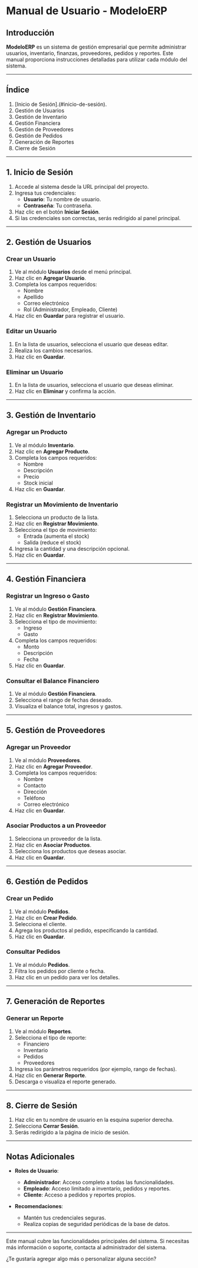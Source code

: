 # Manual de Usuario - ModeloERP

## Introducción

**ModeloERP** es un sistema de gestión empresarial que permite administrar usuarios, inventario, finanzas, proveedores, pedidos y reportes. Este manual proporciona instrucciones detalladas para utilizar cada módulo del sistema.

---

## Índice

1. [Inicio de Sesión].(#inicio-de-sesión).
2. Gestión de Usuarios
3. Gestión de Inventario
4. Gestión Financiera
5. Gestión de Proveedores
6. Gestión de Pedidos
7. Generación de Reportes
8. Cierre de Sesión

---

## 1. Inicio de Sesión

1. Accede al sistema desde la URL principal del proyecto.
2. Ingresa tus credenciales:
   - **Usuario**: Tu nombre de usuario.
   - **Contraseña**: Tu contraseña.
3. Haz clic en el botón **Iniciar Sesión**.
4. Si las credenciales son correctas, serás redirigido al panel principal.

---

## 2. Gestión de Usuarios

### Crear un Usuario
1. Ve al módulo **Usuarios** desde el menú principal.
2. Haz clic en **Agregar Usuario**.
3. Completa los campos requeridos:
   - Nombre
   - Apellido
   - Correo electrónico
   - Rol (Administrador, Empleado, Cliente)
4. Haz clic en **Guardar** para registrar el usuario.

### Editar un Usuario
1. En la lista de usuarios, selecciona el usuario que deseas editar.
2. Realiza los cambios necesarios.
3. Haz clic en **Guardar**.

### Eliminar un Usuario
1. En la lista de usuarios, selecciona el usuario que deseas eliminar.
2. Haz clic en **Eliminar** y confirma la acción.

---

## 3. Gestión de Inventario

### Agregar un Producto
1. Ve al módulo **Inventario**.
2. Haz clic en **Agregar Producto**.
3. Completa los campos requeridos:
   - Nombre
   - Descripción
   - Precio
   - Stock inicial
4. Haz clic en **Guardar**.

### Registrar un Movimiento de Inventario
1. Selecciona un producto de la lista.
2. Haz clic en **Registrar Movimiento**.
3. Selecciona el tipo de movimiento:
   - Entrada (aumenta el stock)
   - Salida (reduce el stock)
4. Ingresa la cantidad y una descripción opcional.
5. Haz clic en **Guardar**.

---

## 4. Gestión Financiera

### Registrar un Ingreso o Gasto
1. Ve al módulo **Gestión Financiera**.
2. Haz clic en **Registrar Movimiento**.
3. Selecciona el tipo de movimiento:
   - Ingreso
   - Gasto
4. Completa los campos requeridos:
   - Monto
   - Descripción
   - Fecha
5. Haz clic en **Guardar**.

### Consultar el Balance Financiero
1. Ve al módulo **Gestión Financiera**.
2. Selecciona el rango de fechas deseado.
3. Visualiza el balance total, ingresos y gastos.

---

## 5. Gestión de Proveedores

### Agregar un Proveedor
1. Ve al módulo **Proveedores**.
2. Haz clic en **Agregar Proveedor**.
3. Completa los campos requeridos:
   - Nombre
   - Contacto
   - Dirección
   - Teléfono
   - Correo electrónico
4. Haz clic en **Guardar**.

### Asociar Productos a un Proveedor
1. Selecciona un proveedor de la lista.
2. Haz clic en **Asociar Productos**.
3. Selecciona los productos que deseas asociar.
4. Haz clic en **Guardar**.

---

## 6. Gestión de Pedidos

### Crear un Pedido
1. Ve al módulo **Pedidos**.
2. Haz clic en **Crear Pedido**.
3. Selecciona el cliente.
4. Agrega los productos al pedido, especificando la cantidad.
5. Haz clic en **Guardar**.

### Consultar Pedidos
1. Ve al módulo **Pedidos**.
2. Filtra los pedidos por cliente o fecha.
3. Haz clic en un pedido para ver los detalles.

---

## 7. Generación de Reportes

### Generar un Reporte
1. Ve al módulo **Reportes**.
2. Selecciona el tipo de reporte:
   - Financiero
   - Inventario
   - Pedidos
   - Proveedores
3. Ingresa los parámetros requeridos (por ejemplo, rango de fechas).
4. Haz clic en **Generar Reporte**.
5. Descarga o visualiza el reporte generado.

---

## 8. Cierre de Sesión

1. Haz clic en tu nombre de usuario en la esquina superior derecha.
2. Selecciona **Cerrar Sesión**.
3. Serás redirigido a la página de inicio de sesión.

---

## Notas Adicionales

- **Roles de Usuario**:
  - **Administrador**: Acceso completo a todas las funcionalidades.
  - **Empleado**: Acceso limitado a inventario, pedidos y reportes.
  - **Cliente**: Acceso a pedidos y reportes propios.

- **Recomendaciones**:
  - Mantén tus credenciales seguras.
  - Realiza copias de seguridad periódicas de la base de datos.

---

Este manual cubre las funcionalidades principales del sistema. Si necesitas más información o soporte, contacta al administrador del sistema.

¿Te gustaría agregar algo más o personalizar alguna sección?
